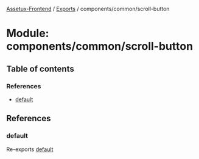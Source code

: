 [Assetux-Frontend](../README.md) / [Exports](../modules.md) / components/common/scroll-button

# Module: components/common/scroll-button

## Table of contents

### References

- [default](components_common_scroll_button.md#default)

## References

### default

Re-exports [default](components_common_scroll_button_scroll_button.md#default)
